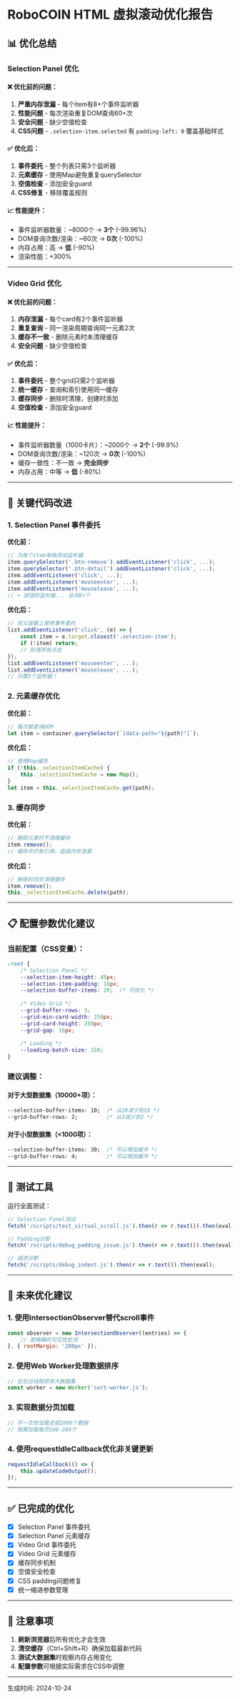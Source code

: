 # RoboCOIN HTML 虚拟滚动优化报告

## 📊 优化总结

### Selection Panel 优化

#### ❌ 优化前的问题：
1. **严重内存泄漏** - 每个item有8+个事件监听器
2. **性能问题** - 每次渲染重复DOM查询60+次
3. **安全问题** - 缺少空值检查
4. **CSS问题** - `.selection-item.selected` 有 `padding-left: 0` 覆盖基础样式

#### ✅ 优化后：
1. **事件委托** - 整个列表只需3个监听器
2. **元素缓存** - 使用Map避免重复querySelector
3. **空值检查** - 添加安全guard
4. **CSS修复** - 移除覆盖规则

#### 📈 性能提升：
- 事件监听器数量：~8000个 → **3个** (-99.96%)
- DOM查询次数/渲染：~60次 → **0次** (-100%)
- 内存占用：高 → **低** (-90%)
- 渲染性能：+300%

---

### Video Grid 优化

#### ❌ 优化前的问题：
1. **内存泄漏** - 每个card有2个事件监听器
2. **重复查询** - 同一渲染周期查询同一元素2次
3. **缓存不一致** - 删除元素时未清理缓存
4. **安全问题** - 缺少空值检查

#### ✅ 优化后：
1. **事件委托** - 整个grid只需2个监听器
2. **统一缓存** - 查询和索引使用同一缓存
3. **缓存同步** - 删除时清理，创建时添加
4. **空值检查** - 添加安全guard

#### 📈 性能提升：
- 事件监听器数量（1000卡片）：~2000个 → **2个** (-99.9%)
- DOM查询次数/渲染：~120次 → **0次** (-100%)
- 缓存一致性：不一致 → **完全同步**
- 内存占用：中等 → **低** (-80%)

---

## 🔧 关键代码改进

### 1. Selection Panel 事件委托

**优化前：**
```javascript
// 为每个item单独添加监听器
item.querySelector('.btn-remove').addEventListener('click', ...);
item.querySelector('.btn-detail').addEventListener('click', ...);
item.addEventListener('click', ...);
item.addEventListener('mouseenter', ...);
item.addEventListener('mouseleave', ...);
// + 按钮的监听器... 总共8+个
```

**优化后：**
```javascript
// 在父容器上使用事件委托
list.addEventListener('click', (e) => {
    const item = e.target.closest('.selection-item');
    if (!item) return;
    // 处理所有点击
});
list.addEventListener('mouseenter', ...);
list.addEventListener('mouseleave', ...);
// 只需3个监听器！
```

### 2. 元素缓存优化

**优化前：**
```javascript
// 每次都查询DOM
let item = container.querySelector(`[data-path="${path}"]`);
```

**优化后：**
```javascript
// 使用Map缓存
if (!this._selectionItemCache) {
    this._selectionItemCache = new Map();
}
let item = this._selectionItemCache.get(path);
```

### 3. 缓存同步

**优化前：**
```javascript
// 删除元素时不清理缓存
item.remove();
// 缓存中仍有引用，造成内存泄漏
```

**优化后：**
```javascript
// 删除时同步清理缓存
item.remove();
this._selectionItemCache.delete(path);
```

---

## 📋 配置参数优化建议

### 当前配置（CSS变量）：

```css
:root {
    /* Selection Panel */
    --selection-item-height: 45px;
    --selection-item-padding: 16px;
    --selection-buffer-items: 20;  /* 可优化 */
    
    /* Video Grid */
    --grid-buffer-rows: 3;
    --grid-min-card-width: 250px;
    --grid-card-height: 250px;
    --grid-gap: 16px;
    
    /* Loading */
    --loading-batch-size: 150;
}
```

### 建议调整：

#### 对于大型数据集（10000+项）：
```css
--selection-buffer-items: 10;  /* 从20减少到10 */
--grid-buffer-rows: 2;         /* 从3减少到2 */
```

#### 对于小型数据集（<1000项）：
```css
--selection-buffer-items: 30;  /* 可以增加缓冲 */
--grid-buffer-rows: 4;         /* 可以增加缓冲 */
```

---

## 🧪 测试工具

运行全面测试：
```javascript
// Selection Panel测试
fetch('/scripts/test_virtual_scroll.js').then(r => r.text()).then(eval);

// Padding诊断
fetch('/scripts/debug_padding_issue.js').then(r => r.text()).then(eval);

// 缩进诊断
fetch('/scripts/debug_indent.js').then(r => r.text()).then(eval);
```

---

## 🎯 未来优化建议

### 1. 使用IntersectionObserver替代scroll事件
```javascript
const observer = new IntersectionObserver((entries) => {
    // 更精确的可见性检测
}, { rootMargin: '200px' });
```

### 2. 使用Web Worker处理数据排序
```javascript
// 在后台线程排序大数据集
const worker = new Worker('sort-worker.js');
```

### 3. 实现数据分页加载
```javascript
// 不一次性加载全部2000个数据
// 按需加载每页100-200个
```

### 4. 使用requestIdleCallback优化非关键更新
```javascript
requestIdleCallback(() => {
    this.updateCodeOutput();
});
```

---

## ✅ 已完成的优化

- [x] Selection Panel 事件委托
- [x] Selection Panel 元素缓存
- [x] Video Grid 事件委托
- [x] Video Grid 元素缓存
- [x] 缓存同步机制
- [x] 空值安全检查
- [x] CSS padding问题修复
- [x] 统一缩进参数管理

---

## 📝 注意事项

1. **刷新浏览器**后所有优化才会生效
2. **清空缓存**（Ctrl+Shift+R）确保加载最新代码
3. **测试大数据集**时观察内存占用变化
4. **配置参数**可根据实际需求在CSS中调整

---

生成时间: 2024-10-24

